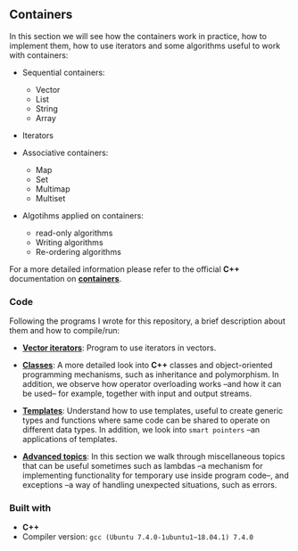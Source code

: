 ## Containers
In this section we will see how the containers work in practice, how to implement them, how to use iterators and some algorithms useful to work with containers:

* Sequential containers:
	* Vector
	* List
	* String
	* Array

* Iterators

* Associative containers:
	* Map
	* Set
	* Multimap
	* Multiset

* Algotihms applied on containers:
	* read-only algorithms
	* Writing algorithms
	* Re-ordering algorithms

For a more detailed information please refer to the official **C++** documentation on [**containers**](https://en.cppreference.com/w/cpp/container).

### Code
Following the programs I wrote for this repository, a brief description about them and how to compile/run:

* [**Vector iterators**](src/containers/vector_iterators): Program to use iterators in vectors.


* [**Classes**](src/classes): A more detailed look into **C++** classes and object-oriented programming mechanisms, such as inheritance and polymorphism. In addition, we observe how operator overloading works –and how it can be used– for example, together with input and output streams.

* [**Templates**](src/templates): Understand how to use templates, useful to create generic types and functions where same code can be shared to operate on different data types. In addition, we look into ``smart pointers`` –an applications of templates.

* [**Advanced topics**](src/advanced): In this section we walk through miscellaneous topics that can be useful sometimes such as lambdas –a mechanism for implementing functionality for temporary use inside program code–, and exceptions –a way of handling unexpected situations, such as errors.

### Built with
* **C++**
* Compiler version: ``gcc (Ubuntu 7.4.0-1ubuntu1~18.04.1) 7.4.0``